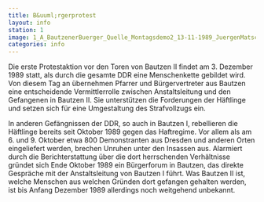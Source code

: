 ```yaml
---
title: B&uuml;rgerprotest
layout: info
station: 1
image: 1_A_BautzenerBuerger_Quelle_Montagsdemo2_13-11-1989_JuergenMatschie
categories: info
---
```

Die erste Protestaktion vor den Toren von Bautzen II findet am 3. Dezember 1989 statt, als durch die gesamte DDR eine Menschenkette gebildet wird. Von diesem Tag an &uuml;bernehmen Pfarrer und B&uuml;rgervertreter aus Bautzen eine entscheidende Vermittlerrolle zwischen Anstaltsleitung und den Gefangenen in Bautzen II. Sie unterst&uuml;tzen die Forderungen der H&auml;ftlinge und setzen sich f&uuml;r eine Umgestaltung des Strafvollzugs ein.

In anderen Gef&auml;ngnissen der DDR, so auch in Bautzen I, rebellieren die H&auml;ftlinge bereits seit Oktober 1989 gegen das Haftregime. Vor allem als am 6. und 9. Oktober etwa 800 Demonstranten aus Dresden und anderen Orten eingeliefert werden, brechen Unruhen unter den Insassen aus. Alarmiert durch die Berichterstattung &uuml;ber die dort herrschenden Verh&auml;ltnisse gr&uuml;ndet sich Ende Oktober 1989 ein B&uuml;rgerforum in Bautzen, das direkte Gespr&auml;che mit der Anstaltsleitung von Bautzen I f&uuml;hrt. Was Bautzen II ist, welche Menschen aus welchen Gr&uuml;nden dort gefangen gehalten werden, ist bis Anfang Dezember 1989 allerdings noch weitgehend unbekannt.